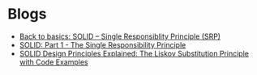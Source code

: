 # Blogs

- [Back to basics: SOLID – Single Responsiblity Principle (SRP)](https://knplabs.com/en/blog/back-to-basics-solid-single-responsiblity-principle-srp)
- [SOLID: Part 1 - The Single Responsibility Principle](https://code.tutsplus.com/tutorials/solid-part-1-the-single-responsibility-principle--net-36074)
- [SOLID Design Principles Explained: The Liskov Substitution Principle with Code Examples](https://stackify.com/solid-design-liskov-substitution-principle/)
